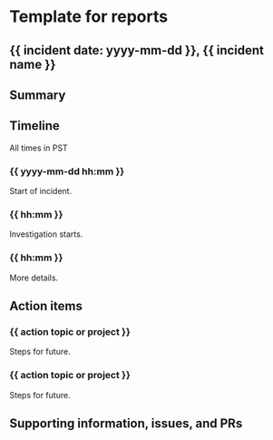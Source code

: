 # Template for reports

## {{ incident date: yyyy-mm-dd }}, {{ incident name }}

## Summary

## Timeline

All times in PST

### {{ yyyy-mm-dd hh:mm }}

Start of incident.

### {{ hh:mm }}

Investigation starts.

### {{ hh:mm }}

More details.


## Action items

### {{ action topic or project }}

Steps for future.

### {{ action topic or project }}

Steps for future.

## Supporting information, issues, and PRs
